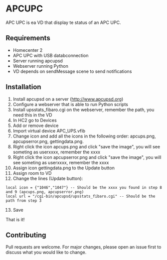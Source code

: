 # APCUPC
APC UPC is ea VD that display te status of an APC UPC.

## Requirements
- Homecenter 2
- APC UPC with USB databconnection
- Server running apcupsd
- Webserver running Python
- VD depends on sendMessage scene to send notifications

## Installation
1. Install apcupsd on a server (http://www.apcupsd.org)
2. Configure a webserver that is able to run Python scripts
3. Install upsstats_fibaro.cgi on the webserver, remember the path, you need this in the VD
4. In HC2 go to Devices
5. Add or remove device
6. Import virtual device APC_UPS.vfib
7. Change icon and add all the icons in the following order: apcups.png, apcupserror.png, gettingdata.png.
8. Right click the icon apcups.png and click "save the image", you will see someting as userxxxx, remember the xxxx
9. Right click the icon apcupserror.png and click "save the image", you will see someting as userxxxx, remember the xxxx
10. Assign icon gettingdata.png to the Update button
11. Assign room to VD
12. Change the lines (Update button):
```
local icon = {"1046","1047"} -- Should be the xxxx you found in step 8 and 9 (apcups.png, apcupserror.png)
local url = "/cgi-bin/apcupsd/upsstats_fibaro.cgi" -- Should be the path from step 3
```
13. Save

That is it!

## Contributing
Pull requests are welcome. For major changes, please open an issue first to discuss what you would like to change.
